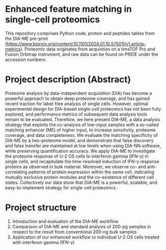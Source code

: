 # Enhanced feature matching in single-cell proteomics
This repository comprises Python code, protein and peptides tables from the DIA-ME pre-print (https://www.biorxiv.org/content/10.1101/2024.01.10.575010v1.article-metrics). 
Proteomic data originates from acquistion on a timsTOF Pro and Fusion Orbitrap instrument, and raw data can be found on PRIDE under the accession numbers:

# Project description (Abstract)
Proteome analysis by data-independent acquisition (DIA) has become a powerful approach to obtain deep proteome coverage, and has gained recent traction for label-free analysis of single cells. However, optimal experimental design for DIA-based single-cell proteomics has not been fully explored, and performance metrics of subsequent data analysis tools remain to be evaluated. Therefore, we here present DIA-ME, a data analysis strategy that exploits the co-analysis of low-input samples with a so-called matching enhancer (ME) of higher input, to increase sensitivity, proteome coverage, and data completeness. We evaluate the matching specificity of DIA-ME by a two-proteome model, and demonstrate that false discovery and false transfer are maintained at low levels when using DIA-NN software, while preserving quantification accuracy. We apply DIA-ME to investigate the proteome response of U-2 OS cells to interferon gamma (IFN-γ) in single cells, and recapitulate the time-resolved induction of IFN-γ response proteins as observed in bulk material. Moreover, we observe co- and anti-correlating patterns of protein expression within the same cell, indicating mutually exclusive protein modules and the co-existence of different cell states. Collectively our data show that DIA-ME is a powerful, scalable, and easy-to-implement strategy for single-cell proteomics.

# Project structure
1. Introduction and evaluation of the DIA-ME workflow
2. Comparison of DIA-ME and standard analysis of 200-pg samples in respect to the result from conventional 200-ng bulk samples
3. Application of our enhanced workflow to individual U-2 OS cells treated with interferon gamma (IFN-γ)
